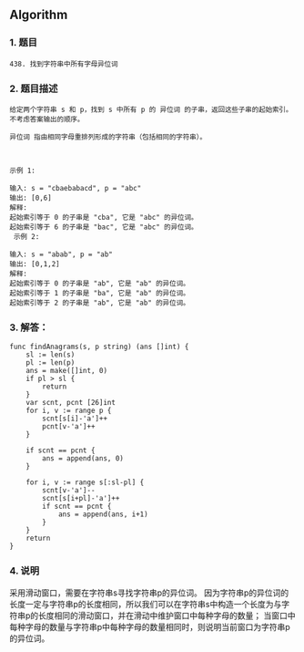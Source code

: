 ## Algorithm
### 1. 题目
```
438. 找到字符串中所有字母异位词
```
### 2. 题目描述
```
给定两个字符串 s 和 p，找到 s 中所有 p 的 异位词 的子串，返回这些子串的起始索引。不考虑答案输出的顺序。

异位词 指由相同字母重排列形成的字符串（包括相同的字符串）。

 

示例 1:

输入: s = "cbaebabacd", p = "abc"
输出: [0,6]
解释:
起始索引等于 0 的子串是 "cba", 它是 "abc" 的异位词。
起始索引等于 6 的子串是 "bac", 它是 "abc" 的异位词。
 示例 2:

输入: s = "abab", p = "ab"
输出: [0,1,2]
解释:
起始索引等于 0 的子串是 "ab", 它是 "ab" 的异位词。
起始索引等于 1 的子串是 "ba", 它是 "ab" 的异位词。
起始索引等于 2 的子串是 "ab", 它是 "ab" 的异位词。
```

### 3. 解答：
```golang
func findAnagrams(s, p string) (ans []int) {
	sl := len(s)
	pl := len(p)
	ans = make([]int, 0)
	if pl > sl {
		return
	}
	var scnt, pcnt [26]int
	for i, v := range p {
		scnt[s[i]-'a']++
		pcnt[v-'a']++
	}

	if scnt == pcnt {
		ans = append(ans, 0)
	}

	for i, v := range s[:sl-pl] {
		scnt[v-'a']--
		scnt[s[i+pl]-'a']++
		if scnt == pcnt {
			ans = append(ans, i+1)
		}
	}
	return
}
```
### 4. 说明
采用滑动窗口，需要在字符串s寻找字符串p的异位词。
因为字符串p的异位词的长度一定与字符串p的长度相同，所以我们可以在字符串s中构造一个长度为与字符串p的长度相同的滑动窗口，并在滑动中维护窗口中每种字母的数量；
当窗口中每种字母的数量与字符串p中每种字母的数量相同时，则说明当前窗口为字符串p的异位词。